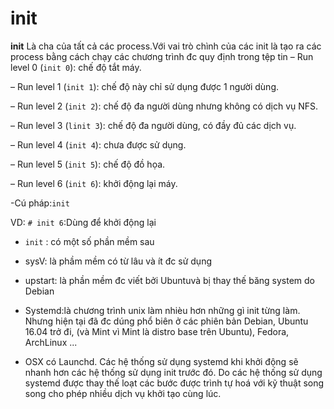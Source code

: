 # init
**init** Là cha của tất cả các process.Với vai trò chình của các init là tạo ra các process bằng cách chạy các chương trình đc quy định trong tệp tin
– Run level 0 (`init 0`): chế độ tắt máy.

– Run level 1 (`init 1`): chế độ này chỉ sử dụng được 1 người dùng.

– Run level 2 (`init 2`): chế độ đa người dùng nhưng không có dịch vụ NFS.

– Run level 3 (`linit 3`): chế độ đa người dùng, có đầy đủ các dịch vụ.

– Run level 4 (`init 4`): chưa được sử dụng.

– Run level 5 (`init 5`): chế độ đồ họa.

– Run level 6 (`init 6`): khởi động lại máy.

-Cú pháp:`init`

VD: `# init 6`:Dùng để khởi động lại

- `init` : có một số phần mềm sau

- sysV: là phầm mềm có từ lâu và ít đc sử dụng

- upstart: là phần mềm đc viết bởi Ubuntuvà bị thay thế băng system do Debian

- Systemd:là chương trình unix làm nhièu hơn những gì init từng làm. Nhưng hiện tại đã đc dúng phổ biên ở các phiên bản Debian, Ubuntu 16.04 trở đi, (và Mint vì Mint là distro base trên Ubuntu), Fedora, ArchLinux ...
- OSX có Launchd. Các hệ thống sử dụng systemd khi khởi động sẽ nhanh hơn các hệ thống sử dụng init trước đó. Do các hệ thống sử dụng systemd được thay thế loạt các bước được trình tự hoá với kỹ thuật song song cho phép nhiều dịch vụ khởi tạo cùng lúc.


